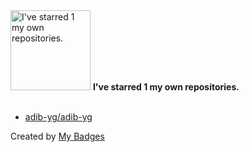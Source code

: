 <img src="https://my-badges.github.io/my-badges/self-star.png" alt="I&apos;ve starred 1 my own repositories." title="I&apos;ve starred 1 my own repositories." width="128">
<strong>I&apos;ve starred 1 my own repositories.</strong>
<br><br>

- <a href="https://github.com/adib-yg/adib-yg">adib-yg/adib-yg</a>


Created by <a href="https://github.com/my-badges/my-badges">My Badges</a>